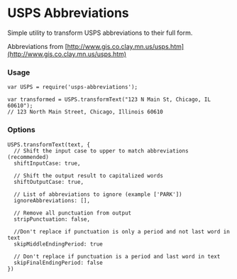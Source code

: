 # USPS Abbreviations

Simple utility to transform USPS abbreviations to their full form.

Abbreviations from [http://www.gis.co.clay.mn.us/usps.htm](http://www.gis.co.clay.mn.us/usps.htm)

### Usage

```
var USPS = require('usps-abbreviations');

var transformed = USPS.transformText("123 N Main St, Chicago, IL 60610");
// 123 North Main Street, Chicago, Illinois 60610
```

### Options

```
USPS.transformText(text, {
  // Shift the input case to upper to match abbreviations (recommended)
  shiftInputCase: true,

  // Shift the output result to capitalized words
  shiftOutputCase: true,

  // List of abbreviations to ignore (example ['PARK'])
  ignoreAbbreviations: [],

  // Remove all punctuation from output
  stripPunctuation: false,

  //Don't replace if punctuation is only a period and not last word in text
  skipMiddleEndingPeriod: true

  // Don't replace if punctuation is a period and last word in text
  skipFinalEndingPeriod: false
})
```